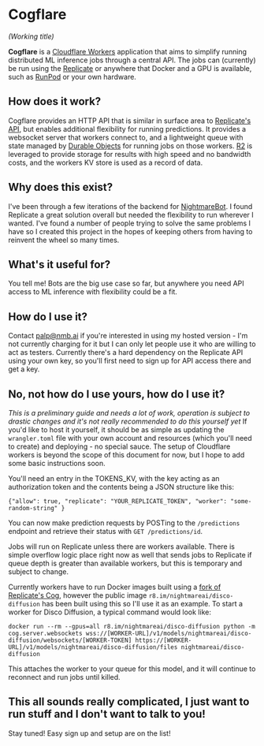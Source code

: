 # Cogflare 
*(Working title)*

**Cogflare** is a [Cloudflare Workers](https://workers.cloudflare.com/) application that aims to simplify running distributed ML inference jobs through a central API. The jobs can (currently) be run using the [Replicate](https://www.replicate.com/) or anywhere that Docker and a GPU is available, such as [RunPod](https://runpod.io) or your own hardware.

## How does it work?
Cogflare provides an HTTP API that is similar in surface area to [Replicate's API](https://replicate.com/api), but enables additional flexibility for running predictions. It provides a websocket server that workers connect to, and a lightweight queue with state managed by [Durable Objects](https://www.cloudflare.com/cloudflare-workers-durable-objects-beta) for running jobs on those workers. [R2](https://www.cloudflare.com/products/r2/) is leveraged to provide storage for results with high speed and no bandwidth costs, and the workers KV store is used as a record of data.

## Why does this exist?
I've been through a few iterations of the backend for [NightmareBot](https://github.com/NightmareAI/NightmareBot). I found Replicate a great solution overall but needed the flexibility to run wherever I wanted. I've found a number of people trying to solve the same problems I have so I created this project in the hopes of keeping others from having to reinvent the wheel so many times.

## What's it useful for?
You tell me! Bots are the big use case so far, but anywhere you need API access to ML inference with flexibility could be a fit.

## How do I use it?
Contact [palp@nmb.ai](mailto:palp@nmb.ai) if you're interested in using my hosted version - I'm not currently charging for it but I can only let people use it who are willing to act as testers. Currently there's a hard dependency on the Replicate API using your own key, so you'll first need to sign up for API access there and get a key. 

## No, not how do I use yours, how do I use it?
*This is a preliminary guide and needs a lot of work, operation is subject to drastic changes and it's not really recommended to do this yourself yet*
If you'd like to host it yourself, it should be as simple as updating the `wrangler.toml` file with your own account and resources (which you'll need to create) and deploying - no special sauce. The setup of Cloudflare workers is beyond the scope of this document for now, but I hope to add some basic instructions soon.

You'll need an entry in the TOKENS_KV, with the key acting as an authorization token and the contents being a JSON structure like this:
```
{"allow": true, "replicate": "YOUR_REPLICATE_TOKEN", "worker": "some-random-string" }
```
You can now make prediction requests by POSTing to the `/predictions` endpoint and retrieve their status with `GET /predictions/id`. 

Jobs will run on Replicate unless there are workers available. There is simple overflow logic place right now as well that sends jobs to Replicate if queue depth is greater than available workers, but this is temporary and subject to change.

Currently workers have to run Docker images built using a [fork of Replicate's Cog](https://github.com/NightmareAI/cog), however the public image `r8.im/nightmareai/disco-diffusion` has been built using this so I'll use it as an example. To start a worker for Disco Diffusion, a typical command would look like:
```
docker run --rm --gpus=all r8.im/nightmareai/disco-diffusion python -m cog.server.websockets wss://[WORKER-URL]/v1/models/nightmareai/disco-diffusion/websockets/[WORKER-TOKEN] https://[WORKER-URL]/v1/models/nightmareai/disco-diffusion/files nightmareai/disco-diffusion
```
This attaches the worker to your queue for this model, and it will continue to reconnect and run jobs until killed.

## This all sounds really complicated, I just want to run stuff and I don't want to talk to you!
Stay tuned! Easy sign up and setup are on the list!